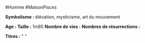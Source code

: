 #Homme #MaisonPisces

**Symbolisme :** élévation, mysticisme, art du mouvement

**Age :**
**Taille :** 1m85
**Nombre de vies :**
**Nombres de résurrections :**

**Titres :** 
"
"

